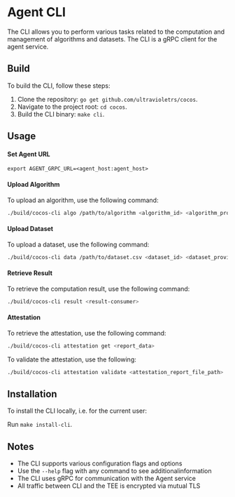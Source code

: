 # Agent CLI

The CLI allows you to perform various tasks related to the computation and management of algorithms and datasets. The CLI is a gRPC client for the agent service.

## Build

To build the CLI, follow these steps:

1. Clone the repository: `go get github.com/ultravioletrs/cocos`.
2. Navigate to the project root: `cd cocos`.
3. Build the CLI binary: `make cli`.

## Usage

#### Set Agent URL
```shell
export AGENT_GRPC_URL=<agent_host:agent_host>
```

#### Upload Algorithm

To upload an algorithm, use the following command:

```bash
./build/cocos-cli algo /path/to/algorithm <algorithm_id> <algorithm_provider>
```

#### Upload Dataset

To upload a dataset, use the following command:

```bash
./build/cocos-cli data /path/to/dataset.csv <dataset_id> <dataset_provider>
```

#### Retrieve Result

To retrieve the computation result, use the following command:
```bash
./build/cocos-cli result <result-consumer>
```

#### Attestation

To retrieve the attestation, use the following command:
```bash
./build/cocos-cli attestation get <report_data>
```

To validate the attestation, use the following:
```bash
./build/cocos-cli attestation validate <attestation_report_file_path>
```

## Installation

To install the CLI locally, i.e. for the current user:

Run `make install-cli`.

## Notes

- The CLI supports various configuration flags and options
- Use the `--help` flag with any command to see additionalinformation
- The CLI uses gRPC for communication with the Agent service
- All traffic between CLI and the TEE is encrypted via mutual TLS
